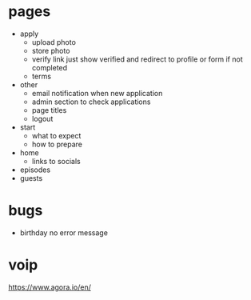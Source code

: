 # pages
- apply
	- upload photo
	- store photo
	- verify link just show verified and redirect to profile or form if not completed
	- terms
- other
	- email notification when new application
	- admin section to check applications
	- page titles
	- logout
- start
	- what to expect
	- how to prepare
- home
	- links to socials
- episodes
- guests


# bugs
- birthday no error message
# voip
https://www.agora.io/en/
